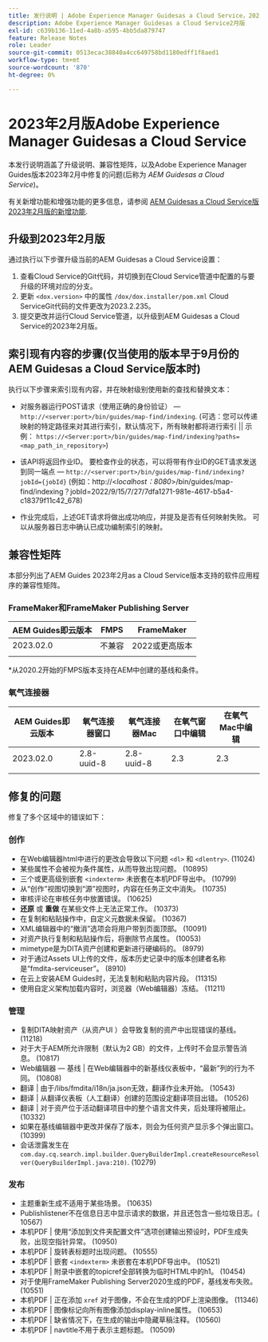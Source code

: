 ```yaml
---
title: 发行说明 | Adobe Experience Manager Guidesas a Cloud Service，2023年2月版
description: Adobe Experience Manager Guidesas a Cloud Service2月版
exl-id: c639b136-11ed-4a8b-a595-4bb5da879747
feature: Release Notes
role: Leader
source-git-commit: 0513ecac38840a4cc649758bd1180edff1f8aed1
workflow-type: tm+mt
source-wordcount: '870'
ht-degree: 0%

---
```


# 2023年2月版Adobe Experience Manager Guidesas a Cloud Service

本发行说明涵盖了升级说明、兼容性矩阵，以及Adobe Experience Manager Guides版本2023年2月中修复的问题(后称为 *AEM Guidesas a Cloud Service*)。

有关新增功能和增强功能的更多信息，请参阅 [AEM Guidesas a Cloud Service版2023年2月版的新增功能](whats-new-2023.2.0.md).

## 升级到2023年2月版

通过执行以下步骤升级当前的AEM Guidesas a Cloud Service设置：
1. 查看Cloud Service的Git代码，并切换到在Cloud Service管道中配置的与要升级的环境对应的分支。
2. 更新 `<dox.version>` 中的属性 `/dox/dox.installer/pom.xml` Cloud ServiceGit代码的文件更改为2023.2.235。
3. 提交更改并运行Cloud Service管道，以升级到AEM Guidesas a Cloud Service的2023年2月版。

## 索引现有内容的步骤(仅当使用的版本早于9月份的AEM Guidesas a Cloud Service版本时)

执行以下步骤来索引现有内容，并在映射级别使用新的查找和替换文本：

* 对服务器运行POST请求（使用正确的身份验证） —  `http://<server:port>/bin/guides/map-find/indexing`.
(可选：您可以传递映射的特定路径来对其进行索引，默认情况下，所有映射都将进行索引 || 示例： `https://<Server:port>/bin/guides/map-find/indexing?paths=<map_path_in_repository>`)

* 该API将返回作业ID。 要检查作业的状态，可以将带有作业ID的GET请求发送到同一端点 —  `http://<server:port>/bin/guides/map-find/indexing?jobId={jobId}`
(例如：http://&lt;_localhost：8080_>/bin/guides/map-find/indexing？jobId=2022/9/15/7/27/7dfa1271-981e-4617-b5a4-c18379f11c42_678)

* 作业完成后，上述GET请求将做出成功响应，并提及是否有任何映射失败。 可以从服务器日志中确认已成功编制索引的映射。

## 兼容性矩阵

本部分列出了AEM Guides 2023年2月as a Cloud Service版本支持的软件应用程序的兼容性矩阵。

### FrameMaker和FrameMaker Publishing Server

| AEM Guides即云版本 | FMPS | FrameMaker |
| --- | --- | --- |
| 2023.02.0 | 不兼容 | 2022或更高版本 |
| | | |

*从2020.2开始的FMPS版本支持在AEM中创建的基线和条件。

### 氧气连接器

| AEM Guides即云版本 | 氧气连接器窗口 | 氧气连接器Mac | 在氧气窗口中编辑 | 在氧气Mac中编辑 |
| --- | --- | --- | --- | --- |
| 2023.02.0 | 2.8-uuid-8 | 2.8-uuid-8 | 2.3 | 2.3 |
|  |  |  |  |

## 修复的问题

修复了多个区域中的错误如下：

### 创作

* 在Web编辑器html中进行的更改会导致以下问题 `<dl>` 和 `<dlentry>`. (11024)
* 某些属性不会被视为条件属性，从而导致出现问题。 (10895)
* 三个或更高级别嵌套 `<indexterm>` 未嵌套在本机PDF导出中。 (10799)
* 从“创作”视图切换到“源”视图时，内容在任务正文中消失。 (10735)
* 审核评论在审核任务中放置错误。 (10625)
* **还原** 或 **重做** 在某些文件上无法正常工作。 (10373)
* 在复制和粘贴操作中，自定义元数据未保留。 (10367)
* XML编辑器中的“撤消”选项会将用户带到页面顶部。 (10091)
* 对资产执行复制和粘贴操作后，将删除节点属性。 (10053)
* mimetype是为DITA资产创建和更新进行硬编码的。 (8979)
* 对于通过Assets UI上传的文件，版本历史记录中的版本创建者名称是“fmdita-serviceuser”。 (8910)
* 在云上安装AEM Guides时，无法复制和粘贴内容片段。 (11315)
* 使用自定义架构加载内容时，浏览器（Web编辑器）冻结。 (11211)

### 管理

* 复制DITA映射资产（从资产UI ）会导致复制的资产中出现错误的基线。 (11218)
* 对于大于AEM所允许限制（默认为2 GB）的文件，上传时不会显示警告消息。 (10817)
* Web编辑器 — 基线 | 在Web编辑器中的新基线仪表板中，“最新”列的行为不同。 (10808)
* 翻译 | 由于/libs/fmdita/i18n/ja.json无效，翻译作业未开始。 (10543)
* 翻译 | 从翻译仪表板（人工翻译）创建的范围设定翻译项目出错。 (10526)
* 翻译 | 对于资产位于活动翻译项目中的整个语言文件夹，后处理将被阻止。 (10332)
* 如果在基线编辑器中更改并保存了版本，则会为任何资产显示多个弹出窗口。 (10399)
* 会话泄露发生在 `com.day.cq.search.impl.builder.QueryBuilderImpl.createResourceResolver(QueryBuilderImpl.java:210)`. (10279)

### 发布

* 主题重新生成不适用于某些场景。 (10635)
* Publishlistener不在信息日志中显示请求的数据，并且还包含一些垃圾日志。( 10567)
* 本机PDF | 使用“添加到文件夹配置文件”选项创建输出预设时，PDF生成失败，出现空指针异常。 (10950)
* 本机PDF | 旋转表标题时出现问题。 (10555)
* 本机PDF | 嵌套 `<indexterm>` 未嵌套在本机PDF导出中。 (10521)
* 本机PDF | 附录中嵌套的topicref全部转换为临时HTML中的h1。 (10454)
* 对于使用FrameMaker Publishing Server2020生成的PDF，基线发布失败。 (10551)
* 本机PDF | 正在添加 `xref` 对于图像，不会在生成的PDF上渲染图像。 (11346)
* 本机PDF | 图像标记向所有图像添加display-inline属性。 (10653)
* 本机PDF | 缺省情况下，在生成的输出中隐藏草稿注释。 (10560)
* 本机PDF | navtitle不用于表示主题标题。 (10509)
